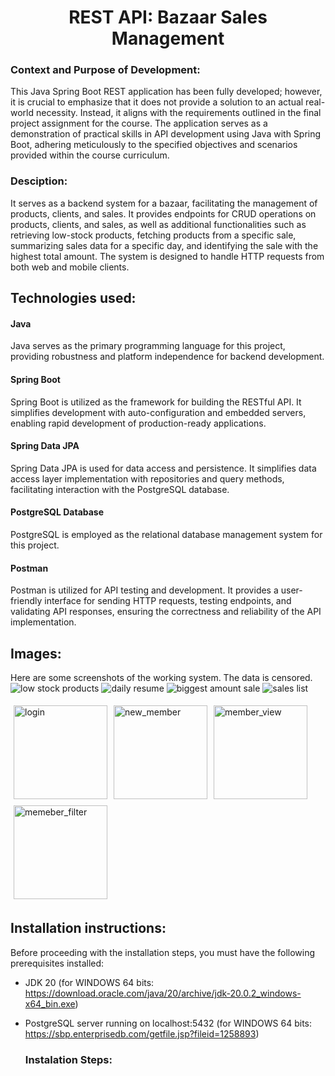 <h1 align="center">REST API: Bazaar Sales Management</h1>
<h3>Context and Purpose of Development:</h3>
This Java Spring Boot REST application has been fully developed; however, it is crucial to emphasize that it does not provide a solution to an actual real-world necessity. Instead, it aligns with the requirements outlined in the final project assignment for the course. The application serves as a demonstration of practical skills in API development using Java with Spring Boot, adhering meticulously to the specified objectives and scenarios provided within the course curriculum.
<h3>Desciption:</h3>
It serves as a backend system for a bazaar, facilitating the management of products, clients, and sales. It provides endpoints for CRUD operations on products, clients, and sales, as well as additional functionalities such as retrieving low-stock products, fetching products from a specific sale, summarizing sales data for a specific day, and identifying the sale with the highest total amount. The system is designed to handle HTTP requests from both web and mobile clients.

## Technologies used:
<h4>Java</h4>
Java serves as the primary programming language for this project, providing robustness and platform independence for backend development.

<h4>Spring Boot</h4>
Spring Boot is utilized as the framework for building the RESTful API. It simplifies development with auto-configuration and embedded servers, enabling rapid development of production-ready applications.

<h4>Spring Data JPA</h4>
Spring Data JPA is used for data access and persistence. It simplifies data access layer implementation with repositories and query methods, facilitating interaction with the PostgreSQL database.

<h4>PostgreSQL Database</h4>
PostgreSQL is employed as the relational database management system for this project.

<h4>Postman</h4>
Postman is utilized for API testing and development. It provides a user-friendly interface for sending HTTP requests, testing endpoints, and validating API responses, ensuring the correctness and reliability of the API implementation.

## Images:
Here are some screenshots of the working system. The data is censored.
![low stock products](https://github.com/aleberh23/bazaar-sales-management-rest-api/assets/158856472/5518702c-e85e-44a5-a2df-f0b10f33b4f6)
![daily resume](https://github.com/aleberh23/bazaar-sales-management-rest-api/assets/158856472/c638026c-d887-4fb5-bb90-9a88b03676da)
![biggest amount sale](https://github.com/aleberh23/bazaar-sales-management-rest-api/assets/158856472/fba86c79-aaf8-4033-9b42-7f70d3e81ffc)
![sales list](https://github.com/aleberh23/bazaar-sales-management-rest-api/assets/158856472/d948c39f-67a7-40f8-aa22-73134c90c757)

<div style="display: flex; flex-wrap: wrap;">
    <img src="https://github.com/aleberh23/bazaar-sales-management-rest-api/assets/158856472/5518702c-e85e-44a5-a2df-f0b10f33b4f6" alt="login" style="width: 150px; margin: 5px;">
    <img src="https://github.com/aleberh23/bazaar-sales-management-rest-api/assets/158856472/c638026c-d887-4fb5-bb90-9a88b03676da" alt="new_member" style="width: 150px; margin: 5px;">
    <img src="https://github.com/aleberh23/bazaar-sales-management-rest-api/assets/158856472/fba86c79-aaf8-4033-9b42-7f70d3e81ffc" alt="member_view" style="width: 150px; margin: 5px;">
    <img src="https://github.com/aleberh23/bazaar-sales-management-rest-api/assets/158856472/d948c39f-67a7-40f8-aa22-73134c90c757" alt="memeber_filter" style="width: 150px; margin: 5px;">
</div>



## Installation instructions:
Before proceeding with the installation steps, you must have the following prerequisites installed:

- JDK 20 (for WINDOWS 64 bits: https://download.oracle.com/java/20/archive/jdk-20.0.2_windows-x64_bin.exe)
- PostgreSQL server running on localhost:5432 (for WINDOWS 64 bits: https://sbp.enterprisedb.com/getfile.jsp?fileid=1258893)

  <h3>Instalation Steps:</h3>


